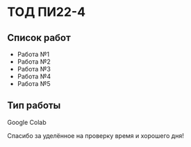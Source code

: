# ТОД ПИ22-4

## Список работ

- Работа №1
- Работа №2
- Работа №3
- Работа №4
- Работа №5

## Тип работы

Google Colab

Спасибо за уделённое на проверку время и хорошего дня!
